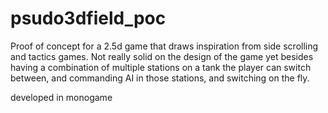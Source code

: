 # psudo3dfield_poc

Proof of concept for a 2.5d game that draws inspiration from side scrolling and tactics games.  Not really solid on the design of the game yet besides having a combination of multiple stations on a tank the player can switch between, and commanding AI in those stations, and switching on the fly.

developed in monogame
